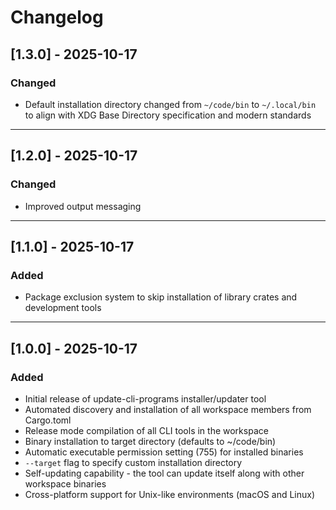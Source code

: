 # Changelog

## [1.3.0] - 2025-10-17

### Changed
- Default installation directory changed from `~/code/bin` to `~/.local/bin` to align with XDG Base Directory specification and modern standards

---

## [1.2.0] - 2025-10-17

### Changed
- Improved output messaging

---

## [1.1.0] - 2025-10-17

### Added
- Package exclusion system to skip installation of library crates and development tools

---

## [1.0.0] - 2025-10-17

### Added
- Initial release of update-cli-programs installer/updater tool
- Automated discovery and installation of all workspace members from Cargo.toml
- Release mode compilation of all CLI tools in the workspace
- Binary installation to target directory (defaults to ~/code/bin)
- Automatic executable permission setting (755) for installed binaries
- `--target` flag to specify custom installation directory
- Self-updating capability - the tool can update itself along with other workspace binaries
- Cross-platform support for Unix-like environments (macOS and Linux)

